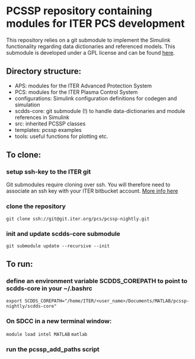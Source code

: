 # PCSSP repository containing modules for ITER PCS development
This repository relies on a git submodule to implement the Simulink functionality regarding
data dictionaries and referenced models. This submodule is developed under a GPL license
and can be found [here](https://gitlab.epfl.ch/spc/scdds/scdds-core). 

## Directory structure:
- APS: modules for the ITER Advanced Protection System
- PCS: modules for the ITER Plasma Control System
- configurations: Simulink configuration definitions for codegen and simulation
- scdds-core: git submodule (!) to handle data-dictionaries and module references in Simulink
- src: inherited PCSSP classes
- templates: pcssp examples
- tools: useful functions for plotting etc.

## To clone: 
### setup ssh-key to the ITER git
Git submodules require cloning over ssh. You will therefore need to associate an ssh key with your ITER bitbucket account. [More info here](https://confluence.atlassian.com/bitbucketserver0721/creating-ssh-keys-1115665672.html) 

### clone the repository
`git clone ssh://git@git.iter.org/pcs/pcssp-nightly.git`
### init and update scdds-core submodule
`git submodule update --recursive --init`


## To run:
### define an environment variable SCDDS_COREPATH to point to scdds-core in your ~/.bashrc
`export SCDDS_COREPATH="/home/ITER/<user_name>/Documents/MATLAB/pcssp-nightly/scdds-core"`

### On SDCC in a new terminal window:
`module load intel MATLAB`
`matlab`
### run the pcssp_add_paths script
